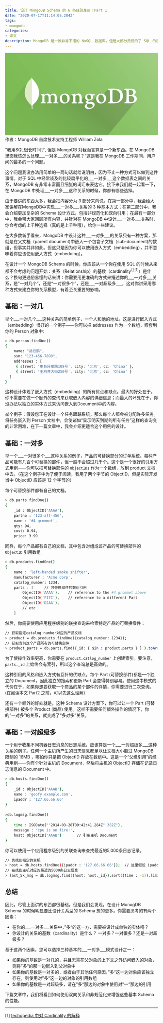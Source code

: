 ```yaml
---
title: 设计 MongoDB Schema 的 6 条经验准则：Part 1
date: "2020-07-17T11:14:08.284Z"
tags:
- mongodb
categories:
- 译文
description: MongoDB 是一款非常不错的 NoSQL 数据库，但是大部分用惯的了 SQL 的程序员在使用 MongoDB 的时候，都是带着 SQL 的思维方式在使用 MongoDB，这样使用其实并不能发挥 MongoDB 的自身优势，而且在网络上关于如何使用 MongoDB 的文章大部分都只是讲 CRUD 操作，关于如何进行 Schema 设计的文章少之又少。本文将解决你在设计 MongoDB Schema 时的疑惑。
---
```

![](mongodb.jpeg)
作者：MongoDB 首席技术支持工程师 William Zola

“我用SQL很长时间了, 但是 MongoDB 对我而言算是一个新东西。在 MongoDB 里面我该怎么处理___一对多___的关系呢？”这是我在 MongoDB 工作期间，用户问的最多的一个问题。

这个问题我没办法用简单的一两句话就给说明白，因为不止一种方式可以做到这件事情。对于 SQL 中经常谈及的比较扁平化的___一对多___这个数据表之间的关系，MongoDB 有非常丰富而且细腻的词汇来表达它。接下来我们就一起看一下，在 MongoDB 中处理___一对多___这种关系的时候，你都有哪些选择。

由于要讲的东西太多，我会把内容分为 3 部分来向说。在第一部分中，我会给大家讲解在MongoDB中实现___一对多___关系的 3 种基本方式；在第二部分中，我会介绍更加复杂的 Schema 设计方式，包括非规范化和双向引用；在最有一部分中，我会带大家回顾所有内容，并针对在 MongoDB 中设计___一对多___关系时，你会考虑的上千种选择（真的是上千种哦），给你一些建议。

在大多数新手看来，MongoDB 中设计这种___一对多___的关系只有一种方案，那就是在父文档（parent document)中嵌入一个包含子文档（sub-document)的数组，但事实并非如此。但这只是因为你可以使用嵌入方式（embedding），并不意味着你应该使用嵌入方式（embedding）。

在设计一个 MongoDB Schema 的时候，你应该从一个你在使用 SQL 的时候从来都不会考虑的问题开始：关系（Relationship）的基数（cardinality<sup>注[1]</sup>）是什么？换句更通俗易懂的话来讲：你需要用更准确的方式来描述你的___一对多___关系，是”一对几个”，还是“一对很多个”，还是___一对超级多___，这对你讲采用哪种方式来建立你的关系模型，有着至关重要的影响。

## 基础：一对几

举个___一对几个___这种关系的简单例子，一个人和他的地址。这是进行嵌入方式（embedding）很好的一个例子——你可以把 addresses 作为一个数组，嵌套到你的 Person 对象中:

```bash
> db.person.findOne()
{
	name: "岳云鹏",
	ssn: "123-456-7890",
	addresses : [
     { street: '史各庄东路108号', city: '北京', cc: 'China' },
     { street: '王府井大街250号', city: '北京', cc: 'China' }
  ]
}
```

这种设计体现了嵌入方式（embedding）的所有优点和缺点。最大的好处在于，你不需要在做一个额外的查询来获取嵌入内容的详细信息；而最大的坏处在于，你没办法以独立的实体方式来访问嵌入到Document中的内容。

举个例子：假设您正在设计一个任务跟踪系统，那么每个人都会被分配许多任务。将任务嵌入到 Person 文档中，会使诸如“显示明天到期的所有任务”这样的查询变的非常困难，在下一篇文章中，我会介绍更适合这个用例的设计。

## 基础：一对多

举一个___一对很多个___这种关系的例子，产品的可替换部分的订单系统。每种产品可能有几百个可替换的部件，但一般不会超过几千个。这个是一个很好的引用方式用例——你可以把可替换部件的 `ObjectIDs` 作为一个数组，放到 product 文档中去。（在这个例子中为了便于阅读，我用了两个字节的 ObjectID，但是实际开发当中 ObjectID 应该是 12 个字节的）

每个可替换部件都有自己的文档。

```bash
> db.parts.findOne()
{
    _id : ObjectID('AAAA'),
    partno : '123-aff-456',
    name : '#4 grommet',
    qty: 94,
    cost: 0.94,
    price: 3.99
```

同样，每个产品都有自己的文档，其中包含对组成该产品的可替换部件的 `ObjectID` 引用数组

```bash
> db.products.findOne()
{
    name : 'left-handed smoke shifter',
    manufacturer : 'Acme Corp',
    catalog_number: 1234,
    parts : [     // 可替换部件的数组引用
        ObjectID('AAAA'),    // reference to the #4 grommet above
        ObjectID('F17C'),    // reference to a different Part
        ObjectID('D2AA'),
        // etc
    ]
```

然后，你需要使用应用程序级别的联接查询来检索特定产品的可替换零件：

```bash
// 获取指定catalog number对应的产品文档
> product = db.products.findOne({catalog_number: 1234});
// 获取当前这个产品所有的可替换部件
> product_parts = db.parts.find({_id: { $in : product.parts } } ).toArray() ;
```

为了使操作效率更高，你需要在 `product.catlog_number` 上创建索引。要注意，  `parts._id` 上始终会有索引，所以这个查询总是高效的。

这种引用的风格和嵌入方式有互补的优缺点。每个 Part (可替换部件)都是一个独立的 Document，因此独立的搜索和更新 Part 会变得特别容易。使用这中模式的代价在于，如果你想要获取一个商品的某个部件的详情，你需要进行二次查询。(在阅读本文 Part2 之前，可以先这么理解）

还有一个额外的好处就是，这种 Schema 设计方案下，你可以让一个 Part (可替换部件) 被多个 Product (商品) 使用。这样不需要任何额外操作的情况下，你的”一对多”的关系，就变成了“多对多”关系。

## 基础：一对超级多

一个用于收集不同机器日志消息的日志系统，应该算是一个___一对超级多___这种关系的例子。任何一个主机所产生的日志信息都足以让文档大小超过 MongoDB 限制的 16MB ，哪怕你只是把 ObjectID 存放在数组中。这是一个“父级引用”的经典用例——你有个针对主机的 Document，然后将主机的 ObjectID 存储在记录日志消息的 Document 中。

```bash
> db.hosts.findOne()
{
    _id : ObjectID('AAAB'),
    name : 'goofy.example.com',
    ipaddr : '127.66.66.66'
}

>db.logmsg.findOne()
{
    time : ISODate(""2014-03-28T09:42:41.284Z".382Z"),
    message : 'cpu is on fire!',
    host: ObjectID('AAAB')       // 引用主机 Document
}
```

你可以使用一个应用程序级别的关联查询来查找最近的5,000条日志记录。

```bash
// 先找到指定的主机
> host = db.hosts.findOne({ipaddr : '127.66.66.66'});  // 这里假设 ipaddr： 127.66.66.66 是唯一的
// 在找到主机对应的最近的5000条日志信息
> last_5k_msg = db.logmsg.find({host: host._id}).sort({time : -1}).limit(5000).toArray()
```

## 总结

因此，尽管上面讲的东西都很基础，但是我们会发现，在设计 MonogDB Schema 的时候明显要比设计关系型的 Schema 想的更多。你需要思考的有两个因素：

* 在你的___一对多___关系中，”多“的这一方，需要被设计成单独的实体吗？
* 你设计的关系的基数（cardinality）是什么？ 一对多？一对很多？还是一对超级多？

基于这两个因素，您可以选择三种基本的___一对多___模式设计之一：

* 如果你的基数是一对几的，并且无需在父对象的上下文之外访问嵌入的对象，则将”多“的那一边嵌入到父对象中
* 如果你的基数是一对多的，或者由于其他任何原因，”多“这一边对象应该独立存在，则使用对”多“这一边的对象的引用数组
* 如果你的基数是一对超级多，请在”多“那边的对象中使用对”一“那边的引用

下篇文章中，我们将看到如何使用双向关系和非规范化来增强这些基本 Schema 的性能。

---

[1] [techopedia 中对 Cardinality 的解释](https://www.techopedia.com/definition/18/cardinality-databases)

